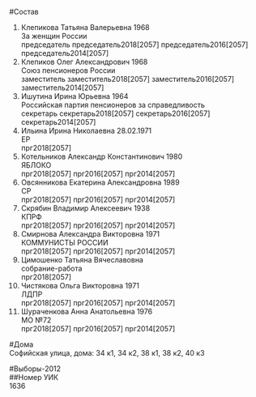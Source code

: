 #Состав  
1. Клепикова Татьяна Валерьевна 1968  
    За женщин России  
    председатель председатель2018[2057] председатель2016[2057] председатель2014[2057]  
2. Клепиков Олег Александрович 1968  
    Союз пенсионеров России  
    заместитель заместитель2018[2057] заместитель2016[2057] заместитель2014[2057]  
3. Ишутина Ирина Юрьевна 1964  
    Российская партия пенсионеров за справедливость  
    секретарь секретарь2018[2057] секретарь2016[2057] секретарь2014[2057]  
4. Ильина Ирина Николаевна 28.02.1971  
    ЕР  
    прг2018[2057]  
5. Котельников Александр Константинович 1980  
    ЯБЛОКО  
    прг2018[2057] прг2016[2057] прг2014[2057]  
6. Овсянникова Екатерина Александровна 1989  
    СР  
    прг2018[2057] прг2016[2057] прг2014[2057]  
7. Скрябин Владимир Алексеевич 1938  
    КПРФ  
    прг2018[2057] прг2016[2057] прг2014[2057]  
8. Смирнова Александра Викторовна 1971  
    КОММУНИСТЫ РОССИИ  
    прг2018[2057] прг2016[2057] прг2014[2057]  
9. Цимошенко Татьяна Вячеславовна  
    собрание-работа  
    прг2018[2057]  
10. Чистякова Ольга Викторовна 1971  
    ЛДПР  
    прг2018[2057] прг2016[2057] прг2014[2057]  
11. Шураченкова Анна Анатольевна 1976  
    МО №72  
    прг2018[2057] прг2016[2057] прг2014[2057]  
  
#Дома  
Софийская улица, дома: 34 к1, 34 к2, 38 к1, 38 к2, 40 к3  
  
#Выборы-2012  
##Номер УИК  
1636  
